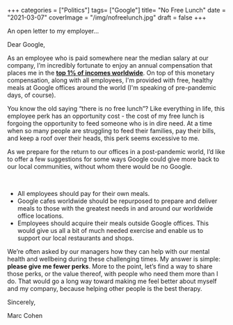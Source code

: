 +++
categories = ["Politics"]
tags= ["Google"]
title= "No Free Lunch"
date = "2021-03-07"
coverImage = "/img/nofreelunch.jpg"
draft = false
+++

An open letter to my employer...

<!--more-->

Dear Google,

As an employee who is paid somewhere near the median salary at our company, I’m incredibly fortunate to enjoy an annual compensation that places me in the **[top 1% of incomes worldwide](https://www.washingtonpost.com/graphics/2018/business/global-income-calculator/)**. On top of this monetary compensation, along with all employees, I'm provided with free, healthy meals at Google offices around the world (I'm speaking of pre-pandemic days, of course).

You know the old saying “there is no free lunch”? Like everything in life, this employee perk has an opportunity cost - the cost of my free lunch is forgoing the opportunity to feed someone who is in dire need. At a time when so many people are struggling to feed their families, pay their bills, and keep a roof over their heads, this perk seems excessive to me. 

As we prepare for the return to our offices in a post-pandemic world, I’d like to offer a few suggestions for some ways Google could give more back to our local communities, without whom there would be no Google.

<br>

* All employees should pay for their own meals.
* Google cafes worldwide should be repurposed to prepare and deliver meals to those with the greatest needs in and around our worldwide office locations.
* Employees should acquire their meals outside Google offices. This would give us all a bit of much needed exercise and enable us to support our local restaurants and shops.

We’re often asked by our managers how they can help with our mental health and wellbeing during these challenging times. My answer is simple: **please give me fewer perks**. More to the point, let’s find a way to share those perks, or the value thereof, with people who need them more than I do. That would go a long way toward making me feel better about myself and my company, because helping other people is the best therapy.

Sincerely,

Marc Cohen
